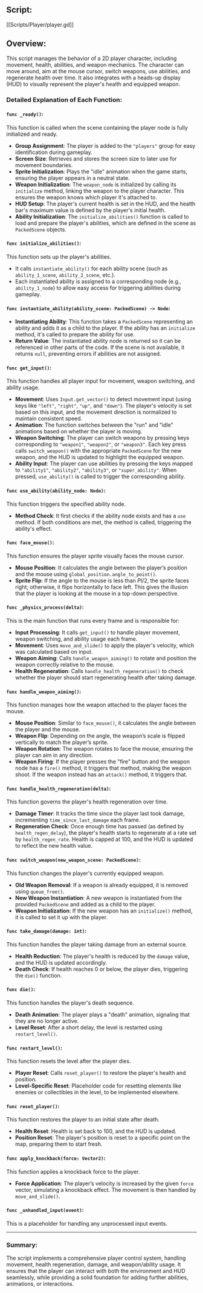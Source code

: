 
## Script:
[[Scripts/Player/player.gd]]
## Overview:
This script manages the behavior of a 2D player character, including movement, health, abilities, and weapon mechanics. The character can move around, aim at the mouse cursor, switch weapons, use abilities, and regenerate health over time. It also integrates with a heads-up display (HUD) to visually represent the player's health and equipped weapon.

### Detailed Explanation of Each Function:

#### `func _ready()`:
This function is called when the scene containing the player node is fully initialized and ready. 
- **Group Assignment**: The player is added to the `"players"` group for easy identification during gameplay.
- **Screen Size**: Retrieves and stores the screen size to later use for movement boundaries.
- **Sprite Initialization**: Plays the "idle" animation when the game starts, ensuring the player appears in a neutral state.
- **Weapon Initialization**: The `weapon_node` is initialized by calling its `initialize` method, linking the weapon to the player character. This ensures the weapon knows which player it's attached to.
- **HUD Setup**: The player's current health is set in the HUD, and the health bar's maximum value is defined by the player's initial health.
- **Ability Initialization**: The `initialize_abilities()` function is called to load and prepare the player's abilities, which are defined in the scene as `PackedScene` objects.

#### `func initialize_abilities()`:
This function sets up the player's abilities. 
- It calls `instantiate_ability()` for each ability scene (such as `ability_1_scene`, `ability_2_scene`, etc.). 
- Each instantiated ability is assigned to a corresponding node (e.g., `ability_1_node`) to allow easy access for triggering abilities during gameplay.

#### `func instantiate_ability(ability_scene: PackedScene) -> Node`:
- **Instantiating Ability**: This function takes a `PackedScene` representing an ability and adds it as a child to the player. If the ability has an `initialize` method, it's called to prepare the ability for use. 
- **Return Value**: The instantiated ability node is returned so it can be referenced in other parts of the code. If the scene is not available, it returns `null`, preventing errors if abilities are not assigned.

#### `func get_input()`:
This function handles all player input for movement, weapon switching, and ability usage.
- **Movement**: Uses `Input.get_vector()` to detect movement input (using keys like `"left"`, `"right"`, `"up"`, and `"down"`). The player's velocity is set based on this input, and the movement direction is normalized to maintain consistent speed.
- **Animation**: The function switches between the "run" and "idle" animations based on whether the player is moving.
- **Weapon Switching**: The player can switch weapons by pressing keys corresponding to `"weapon1"`, `"weapon2"`, or `"weapon3"`. Each key press calls `switch_weapon()` with the appropriate `PackedScene` for the new weapon, and the HUD is updated to highlight the equipped weapon.
- **Ability Input**: The player can use abilities by pressing the keys mapped to `"ability1"`, `"ability2"`, `"ability3"`, or `"super_ability"`. When pressed, `use_ability()` is called to trigger the corresponding ability.

#### `func use_ability(ability_node: Node)`:
This function triggers the specified ability node.
- **Method Check**: It first checks if the ability node exists and has a `use` method. If both conditions are met, the method is called, triggering the ability's effect.

#### `func face_mouse()`:
This function ensures the player sprite visually faces the mouse cursor.
- **Mouse Position**: It calculates the angle between the player’s position and the mouse using `global_position.angle_to_point()`.
- **Sprite Flip**: If the angle to the mouse is less than $PI/2$, the sprite faces right; otherwise, it flips horizontally to face left. This gives the illusion that the player is looking at the mouse in a top-down perspective.

#### `func _physics_process(delta)`:
This is the main function that runs every frame and is responsible for:
- **Input Processing**: It calls `get_input()` to handle player movement, weapon switching, and ability usage each frame.
- **Movement**: Uses `move_and_slide()` to apply the player's velocity, which was calculated based on input.
- **Weapon Aiming**: Calls `handle_weapon_aiming()` to rotate and position the weapon correctly relative to the mouse.
- **Health Regeneration**: Calls `handle_health_regeneration()` to check whether the player should start regenerating health after taking damage.

#### `func handle_weapon_aiming()`:
This function manages how the weapon attached to the player faces the mouse.
- **Mouse Position**: Similar to `face_mouse()`, it calculates the angle between the player and the mouse.
- **Weapon Flip**: Depending on the angle, the weapon’s scale is flipped vertically to match the player’s sprite.
- **Weapon Rotation**: The weapon rotates to face the mouse, ensuring the player can aim in any direction.
- **Weapon Firing**: If the player presses the "fire" button and the weapon node has a `fire()` method, it triggers that method, making the weapon shoot. If the weapon instead has an `attack()` method, it triggers that.

#### `func handle_health_regeneration(delta)`:
This function governs the player's health regeneration over time.
- **Damage Timer**: It tracks the time since the player last took damage, incrementing `time_since_last_damage` each frame.
- **Regeneration Check**: Once enough time has passed (as defined by `health_regen_delay`), the player's health starts to regenerate at a rate set by `health_regen_rate`. Health is capped at 100, and the HUD is updated to reflect the new health value.

#### `func switch_weapon(new_weapon_scene: PackedScene)`:
This function changes the player's currently equipped weapon.
- **Old Weapon Removal**: If a weapon is already equipped, it is removed using `queue_free()`.
- **New Weapon Instantiation**: A new weapon is instantiated from the provided `PackedScene` and added as a child to the player.
- **Weapon Initialization**: If the new weapon has an `initialize()` method, it is called to set it up with the player.

#### `func take_damage(damage: int)`:
This function handles the player taking damage from an external source.
- **Health Reduction**: The player's health is reduced by the `damage` value, and the HUD is updated accordingly.
- **Death Check**: If health reaches 0 or below, the player dies, triggering the `die()` function.

#### `func die()`:
This function handles the player's death sequence.
- **Death Animation**: The player plays a "death" animation, signaling that they are no longer active.
- **Level Reset**: After a short delay, the level is restarted using `restart_level()`.

#### `func restart_level()`:
This function resets the level after the player dies.
- **Player Reset**: Calls `reset_player()` to restore the player's health and position.
- **Level-Specific Reset**: Placeholder code for resetting elements like enemies or collectibles in the level, to be implemented elsewhere.

#### `func reset_player()`:
This function restores the player to an initial state after death.
- **Health Reset**: Health is set back to 100, and the HUD is updated.
- **Position Reset**: The player's position is reset to a specific point on the map, preparing them to start fresh.

#### `func apply_knockback(force: Vector2)`:
This function applies a knockback force to the player.
- **Force Application**: The player’s velocity is increased by the given `force` vector, simulating a knockback effect. The movement is then handled by `move_and_slide()`.

#### `func _unhandled_input(event)`:
This is a placeholder for handling any unprocessed input events.

---

### Summary:
The script implements a comprehensive player control system, handling movement, health regeneration, damage, and weapon/ability usage. It ensures that the player can interact with both the environment and HUD seamlessly, while providing a solid foundation for adding further abilities, animations, or interactions.
